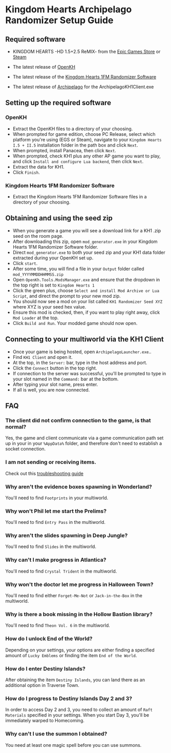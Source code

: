# Kingdom Hearts Archipelago Randomizer Setup Guide

<h2 style="text-transform:none";>Required software</h2>

- KINGDOM HEARTS -HD 1.5+2.5 ReMIX- from the [Epic Games Store](https://store.epicgames.com/en-US/discover/kingdom-hearts) or [Steam](https://store.steampowered.com/app/2552430/KINGDOM_HEARTS_HD_1525_ReMIX/)

- The latest release of [OpenKH](https://github.com/OpenKH/OpenKh/releases)

- The latest release of the [Kingdom Hearts 1FM Randomizer Software](https://github.com/gaithern/KH1FM-RANDOMIZER/releases)

- The latest release of [Archipelago](https://github.com/ArchipelagoMW/Archipelago/releases) for the ArchipelagoKH1Client.exe

<h2 style="text-transform:none";>Setting up the required software</h2>

<h3 style="text-transform:none";>OpenKH</h3>

- Extract the OpenKH files to a directory of your choosing.
- When prompted for game edition, choose PC Release, select which platform you're using (EGS or Steam), navigate to your `Kingdom Hearts I.5 + II.5` installation folder in the path box and click `Next`.
- When prompted, install Panacea, then click `Next`.
- When prompted, check KH1 plus any other AP game you want to play, and click `Install and configure Lua backend`, then click `Next`.
- Extract the data for KH1.
- Click `Finish`.

<h3 style="text-transform:none";>Kingdom Hearts 1FM Randomizer Software</h3>

- Extract the Kingdom Hearts 1FM Randomizer Software files in a directory of your choosing.

<h2 style="text-transform:none";>Obtaining and using the seed zip</h2>

- When you generate a game you will see a download link for a KH1 .zip seed on the room page.
- After downloading this zip, open `mod_generator.exe` in your Kingdom Hearts 1FM Randomizer Software folder.
- Direct `mod_generator.exe` to both your seed zip and your KH1 data folder extracted during your OpenKH set up.
- Click `start`.
- After some time, you will find a file in your `Output` folder called `mod_YYYYMMDDHHMMSS.zip`
- Open `OpenKh.Tools.ModsManager.exe` and ensure that the dropdown in the top right is set to `Kingdom Hearts 1`
- Click the green plus, choose `Select and install Mod Archive or Lua Script`, and direct the prompt to your new mod zip.
- You should now see a mod on your list called `KH1 Randomizer Seed XYZ` where XYZ is your seed hex value.
- Ensure this mod is checked, then, if you want to play right away, click `Mod Loader` at the top.
- Click `Build and Run`.  Your modded game should now open.

<h2 style="text-transform:none";>Connecting to your multiworld via the KH1 Client</h2>

- Once your game is being hosted, open `ArchipelagoLauncher.exe`..
- Find `KH1 Client` and open it.
- At the top, in the `Server:` bar, type in the host address and port.
- Click the `Connect` button in the top right.
- If connection to the server was successful, you'll be prompted to type in your slot named in the `Command:` bar at the bottom.
- After typing your slot name, press enter.
- If all is well, you are now connected.

<h2 style="text-transform:none";>FAQ</h2>

<h3 style="text-transform:none";>The client did not confirm connection to the game, is that normal?</h3>

Yes, the game and client communicate via a game communication path set up in your in your `%AppData%` folder, and therefore don't need to establish a socket connection.

<h3 style="text-transform:none";>I am not sending or receiving items.</h3>

Check out this [troubleshooting guide](https://docs.google.com/document/d/1oAXxJWrNeqSL-tkB_01bLR0eT0urxz2FBo4URpq3VbM/edit?usp=sharing)

<h3 style="text-transform:none";>Why aren't the evidence boxes spawning in Wonderland?</h3>

You'll need to find `Footprints` in your multiworld.

<h3 style="text-transform:none";>Why won't Phil let me start the Prelims?</h3>

You'll need to find `Entry Pass` in the multiworld.

<h3 style="text-transform:none";>Why aren't the slides spawning in Deep Jungle?</h3>

You'll need to find `Slides` in the multiworld.

<h3 style="text-transform:none";>Why can't I make progress in Atlantica?</h3>

You'll need to find `Crystal Trident` in the multiworld.

<h3 style="text-transform:none";>Why won't the doctor let me progress in Halloween Town?</h3>

You'll need to find either `Forget-Me-Not` or `Jack-in-the-Box` in the multiworld.

<h3 style="text-transform:none";>Why is there a book missing in the Hollow Bastion library?</h3>

You'll need to find `Theon Vol. 6` in the multiworld.

<h3 style="text-transform:none";>How do I unlock End of the World?</h3>

Depending on your settings, your options are either finding a specified amount of `Lucky Emblems` or finding the item `End of the World`.

<h3 style="text-transform:none";>How do I enter Destiny Islands?</h3>

After obtaining the item `Destiny Islands`, you can land there as an additional option in Traverse Town.

<h3 style="text-transform:none";>How do I progress to Destiny Islands Day 2 and 3?</h3>

In order to access Day 2 and 3, you need to collect an amount of `Raft Materials` specified in your settings.  When you start Day 3, you'll be immediately warped to Homecoming.

<h3 style="text-transform:none";>Why can't I use the summon I obtained?</h3>

You need at least one magic spell before you can use summons.

